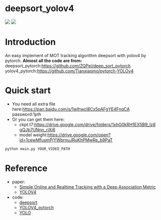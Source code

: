 # deepsort_yolov4
![](https://img.shields.io/static/v1?label=python&message=3.6|3.7&color=blue)
![](https://img.shields.io/static/v1?label=pytorch&message=>=0.4&color=<COLOR>)

# Introduction
An easy implement of MOT tracking algorithm deepsort with yolov4 by pytorch.
**Almost all the code are from:**
deepsort_pytorch:https://github.com/ZQPei/deep_sort_pytorch
yolov4_pytorch:https://github.com/Tianxiaomo/pytorch-YOLOv4

# Quick start
- You need all extra file here:https://pan.baidu.com/s/1wlhwcl8Cx5pAFgYE4FnqCA  password:1pth
- Or you can get them here:
  - ckpt.t7:https://drive.google.com/drive/folders/1xhG0kRH1EX5B9_Iz8gQJb7UNnn_riXi6
  - model weight:https://drive.google.com/open?id=1cewMfusmPjYWbrnuJRuKhPMwRe_b9PaT
```python
python main.py YOUR_VIDEO_PATH
```

# Reference
- paper:
  - [Simple Online and Realtime Tracking with a Deep Association Metric](https://arxiv.org/abs/1703.07402)
  - [YOLOV4](https://arxiv.org/abs/2004.10934)
- code:
  - [deepsort](https://github.com/ZQPei/deep_sort_pytorch)
  - [YOLOV4_pytorch](https://github.com/Tianxiaomo/pytorch-YOLOv4)
  - [YOLO](https://github.com/AlexeyAB/darknet)
